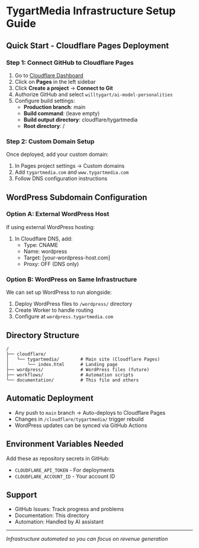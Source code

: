 # TygartMedia Infrastructure Setup Guide

## Quick Start - Cloudflare Pages Deployment

### Step 1: Connect GitHub to Cloudflare Pages
1. Go to [Cloudflare Dashboard](https://dash.cloudflare.com)
2. Click on **Pages** in the left sidebar
3. Click **Create a project** → **Connect to Git**
4. Authorize GitHub and select `willtygart/ai-model-personalities`
5. Configure build settings:
   - **Production branch**: main
   - **Build command**: (leave empty)
   - **Build output directory**: cloudflare/tygartmedia
   - **Root directory**: /

### Step 2: Custom Domain Setup
Once deployed, add your custom domain:
1. In Pages project settings → Custom domains
2. Add `tygartmedia.com` and `www.tygartmedia.com`
3. Follow DNS configuration instructions

## WordPress Subdomain Configuration

### Option A: External WordPress Host
If using external WordPress hosting:
1. In Cloudflare DNS, add:
   - Type: CNAME
   - Name: wordpress
   - Target: [your-wordpress-host.com]
   - Proxy: OFF (DNS only)

### Option B: WordPress on Same Infrastructure
We can set up WordPress to run alongside:
1. Deploy WordPress files to `/wordpress/` directory
2. Create Worker to handle routing
3. Configure at `wordpress.tygartmedia.com`

## Directory Structure
```
/
├── cloudflare/
│   └── tygartmedia/        # Main site (Cloudflare Pages)
│       └── index.html      # Landing page
├── wordpress/              # WordPress files (future)
├── workflows/              # Automation scripts
└── documentation/          # This file and others
```

## Automatic Deployment
- Any push to `main` branch → Auto-deploys to Cloudflare Pages
- Changes in `/cloudflare/tygartmedia/` trigger rebuild
- WordPress updates can be synced via GitHub Actions

## Environment Variables Needed
Add these as repository secrets in GitHub:
- `CLOUDFLARE_API_TOKEN` - For deployments
- `CLOUDFLARE_ACCOUNT_ID` - Your account ID

## Support
- GitHub Issues: Track progress and problems
- Documentation: This directory
- Automation: Handled by AI assistant

---
*Infrastructure automated so you can focus on revenue generation*
